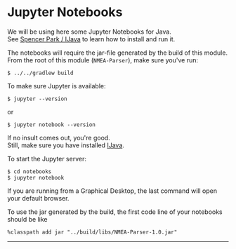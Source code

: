 # Jupyter Notebooks

We will be using here some Jupyter Notebooks for Java.  
See [Spencer Park / IJava](https://github.com/SpencerPark/IJava) to learn how to install and run it.

The notebooks will require the jar-file generated by the build of this module.  
From the root of this module (`NMEA-Parser`), make sure you've run:
```
$ ../../gradlew build
```
To make sure Jupyter is available:
```
$ jupyter --version
```
or
```
$ jupyter notebook --version
```

If no insult comes out, you're good.  
Still, make sure you have installed [IJava](https://github.com/SpencerPark/IJava).

To start the Jupyter server:
```
$ cd notebooks
$ jupyter notebook
```
If you are running from a Graphical Desktop, the last command will open your default browser.

To use the jar generated by the build, the first code line of your notebooks should be like 
```
%classpath add jar "../build/libs/NMEA-Parser-1.0.jar"
```

---
